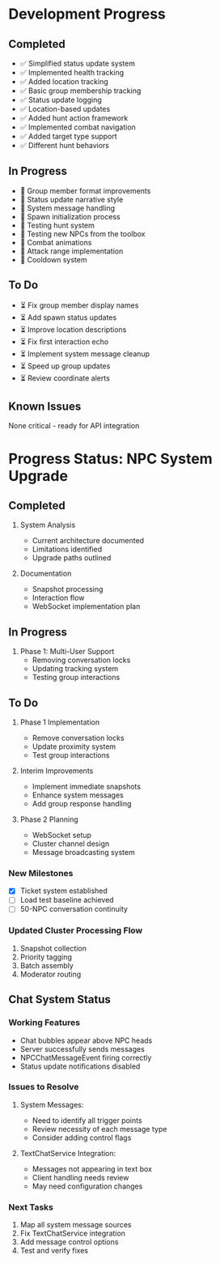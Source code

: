 # Development Progress

## Completed
- ✅ Simplified status update system
- ✅ Implemented health tracking
- ✅ Added location tracking
- ✅ Basic group membership tracking
- ✅ Status update logging
- ✅ Location-based updates
- ✅ Added hunt action framework
- ✅ Implemented combat navigation
- ✅ Added target type support
- ✅ Different hunt behaviors

## In Progress
- 🔄 Group member format improvements
- 🔄 Status update narrative style
- 🔄 System message handling
- 🔄 Spawn initialization process
- 🔄 Testing hunt system
- 🔄 Testing new NPCs from the toolbox
- 🔄 Combat animations
- 🔄 Attack range implementation
- 🔄 Cooldown system

## To Do
- ⏳ Fix group member display names
- ⏳ Add spawn status updates
- ⏳ Improve location descriptions
- ⏳ Fix first interaction echo
- ⏳ Implement system message cleanup
- ⏳ Speed up group updates
- ⏳ Review coordinate alerts

## Known Issues
None critical - ready for API integration

# Progress Status: NPC System Upgrade

## Completed
1. System Analysis
   - Current architecture documented
   - Limitations identified
   - Upgrade paths outlined

2. Documentation
   - Snapshot processing
   - Interaction flow
   - WebSocket implementation plan

## In Progress
1. Phase 1: Multi-User Support
   - Removing conversation locks
   - Updating tracking system
   - Testing group interactions

## To Do
1. Phase 1 Implementation
   - Remove conversation locks
   - Update proximity system
   - Test group interactions

2. Interim Improvements
   - Implement immediate snapshots
   - Enhance system messages
   - Add group response handling

3. Phase 2 Planning
   - WebSocket setup
   - Cluster channel design
   - Message broadcasting system

### New Milestones
- [X] Ticket system established
- [ ] Load test baseline achieved
- [ ] 50-NPC conversation continuity

### Updated Cluster Processing Flow
1. Snapshot collection
2. Priority tagging
3. Batch assembly
4. Moderator routing

## Chat System Status

### Working Features
- Chat bubbles appear above NPC heads
- Server successfully sends messages
- NPCChatMessageEvent firing correctly
- Status update notifications disabled

### Issues to Resolve
1. System Messages:
   - Need to identify all trigger points
   - Review necessity of each message type
   - Consider adding control flags

2. TextChatService Integration:
   - Messages not appearing in text box
   - Client handling needs review
   - May need configuration changes

### Next Tasks
1. Map all system message sources
2. Fix TextChatService integration
3. Add message control options
4. Test and verify fixes 